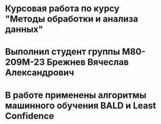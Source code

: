 # Курсовая работа по курсу "Методы обработки и анализа данных"

# Выполнил студент группы М80-209М-23 Брежнев Вячеслав Александрович

# В работе применены алгоритмы машинного обучения BALD и Least Confidence
